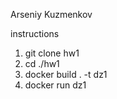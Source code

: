 Arseniy Kuzmenkov

instructions
1. git clone hw1
2. cd ./hw1
3. docker build . -t dz1
4. docker run dz1
